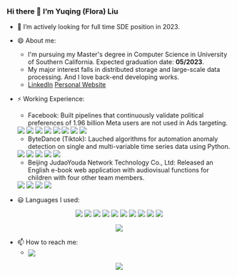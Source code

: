### Hi there 👋 I’m Yuqing (Flora) Liu

- 🌱 I’m actively looking for full time SDE position in 2023.

- 😄 About me:
	+ I'm pursuing my Master's degree in Computer Science in University of Southern California. Expected graduation date: **05/2023**.
	+ My major interest falls in distributed storage and large-scale data processing. And I love back-end developing works.
	+ [LinkedIn](https://www.linkedin.com/in/liuyutsing/) [Personal Website](https://www.liuyutsing.com/)

- ⚡ Working Experience:
	+ Facebook: Built pipelines that continuously validate political preferences of 1.96 billion Meta users are not used in Ads targeting.
	 <img src="https://img.shields.io/badge/GraphQL-red" />
	 <img src="https://img.shields.io/badge/React-orange" />
	 <img src="https://img.shields.io/badge/Pipelines-brightgreen" />
	 <img src="https://img.shields.io/badge/Presto-yellowgreen" />
	 <img src="https://img.shields.io/badge/MySQL-blueviolet" />
	 <img src="https://img.shields.io/badge/Message Queue-ff69b4" />
	 <img src="https://img.shields.io/badge/Apache Thrift-blue" />
	 <img src="https://img.shields.io/badge/Python-red" />
	 
	+ ByteDance (Tiktok): Lauched algorithms for automation anomaly detection on single and multi-variable time series data using Python. 
	<img src="https://img.shields.io/badge/Microservices-brightgreen" />
	<img src="https://img.shields.io/badge/ClickHouse-yellowgreen" />
	<img src="https://img.shields.io/badge/Apache Kafka-orange" />
	<img src="https://img.shields.io/badge/Anomaly Detection-brightgreen" />
	<img src="https://img.shields.io/badge/Data Mining-ff69b4" />

	+ Beijing JudaoYouda Network Technology Co., Ltd: Released an English e-book web application with audiovisual functions for children with four other team members.
	<img src="https://img.shields.io/badge/Vue.js-orange" />
	<img src="https://img.shields.io/badge/MySQL-brightgreen" />
	<img src="https://img.shields.io/badge/Unit Test-yellowgreen" />
	<img src="https://img.shields.io/badge/Django-brightgreen" />

- :smiley: Languages I used:

<p align="middle">
  <img src="https://img.shields.io/badge/Java-red" /> 
  <img src="https://img.shields.io/badge/C++-blue" />
  <img src="https://img.shields.io/badge/Python-brightgreen" />
  <img src="https://img.shields.io/badge/JavaScript-orange" />
  <img src="https://img.shields.io/badge/HTML-yellowgreen" />
  <img src="https://img.shields.io/badge/CSS-brightgreen" />
  <img src="https://img.shields.io/badge/C%23-blueviolet" />
  <img src="https://img.shields.io/badge/MySQL-ff69b4" />
  <img src="https://img.shields.io/badge/WXSS-yellowgreen" />
  <img src="https://img.shields.io/badge/WXML-red" />
</p>

<p align="center">
  <img align="center" src="https://github-readme-stats.vercel.app/api/top-langs/?username=liuyuqingNKCS&count_private=true&layout=compact" />
</p>

<!-- [![Top Langs](https://github-readme-stats.vercel.app/api/top-langs/?username=liuyuqingNKCS&count_private=true&layout=compact)](https://github.com/liuyuqingNKCS/)
 -->

- 📫 How to reach me: 
	+ <img align="center" src="https://img.shields.io/badge/Gmail-flora19971224@gmail.com-brightgreen" />

<!-- ![Anurag's GitHub stats](https://github-readme-stats.vercel.app/api?username=liuyuqingNKCS&count_private=true&include_all_commits=true&show_icons=true&theme=vue-dark) -->

<p align="center">
  <img align="center" src="https://github-readme-stats.vercel.app/api?username=liuyuqingNKCS&count_private=true&include_all_commits=true&show_icons=true&theme=vue-dark" />
</p>

<!-- [![Readme Card](https://github-readme-stats.vercel.app/api/pin/?username=liuyuqingNKCS&repo=mini-goals&show_owner=true)](https://github.com/liuyuqingNKCS/mini-goals)
[![Readme Card](https://github-readme-stats.vercel.app/api/pin/?username=liuyuqingNKCS&repo=cs231n&show_owner=true)](https://github.com/liuyuqingNKCS/mini-goals)
[![Readme Card](https://github-readme-stats.vercel.app/api/pin/?username=liuyuqingNKCS&repo=Huarongdao&show_owner=true)](https://github.com/liuyuqingNKCS/mini-goals)
[![Readme Card](https://github-readme-stats.vercel.app/api/pin/?username=liuyuqingNKCS&repo=RDH-in-Color-Image-With-Grayscale-Invariance&show_owner=true)](https://github.com/liuyuqingNKCS/mini-goals)
[![Readme Card](https://github-readme-stats.vercel.app/api/pin/?username=liuyuqingNKCS&repo=cs231n&show_owner=true)](https://github.com/liuyuqingNKCS/mini-goals)
[![Readme Card](https://github-readme-stats.vercel.app/api/pin/?username=liuyuqingNKCS&repo=cs231n&show_owner=true)](https://github.com/liuyuqingNKCS/mini-goals)
 -->

<!-- [![willianrod's wakatime stats](https://github-readme-stats.vercel.app/api/wakatime?username=liuyutsing&range=last_7_days)](https://github.com/liuyuqingNKCS) -->

<!-- <img align="center" src="https://img.shields.io/static/v1?label=LABLE&message=Java&color=red" />

<img align="center" src="https://img.shields.io/badge/Label-Message-Red?style=for-the-badge&logo=appveyor" /> -->

<!-- <img align="center" src="https://img.shields.io/codeclimate/issues/:liuyuqingNKCS/:mini-goals" /> -->
	
<!-- ![GitHub language count](https://img.shields.io/github/languages/count/liuyuqingNKCS/mini-goals) -->

<!-- ![visitors](https://visitor-badge.glitch.me/badge?page_id=liuyuqingNKCS.mini-goals&left_color=green&right_color=red&style=for-the-badge&logo=appveyor) -->


<!--

**liuyuqingNKCS/liuyuqingNKCS** is a ✨ _special_ ✨ repository because its `README.md` (this file) appears on your GitHub profile.

Here are some ideas to get you started:

- 🔭 I’m currently working on ...
- 🌱 I’m currently learning ...
- 👯 I’m looking to collaborate on ...
- 🤔 I’m looking for help with ...
- 💬 Ask me about ...
- 📫 How to reach me: ...
- 😄 Pronouns: ...
- ⚡ Fun fact: ...
-->
